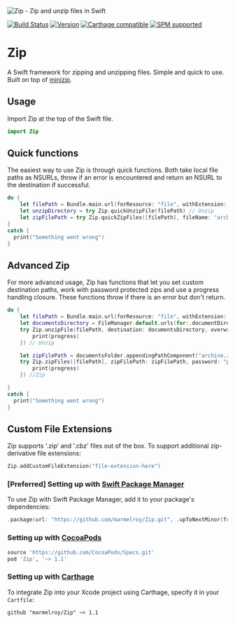![Zip - Zip and unzip files in Swift](https://cloud.githubusercontent.com/assets/889949/12374908/252373d0-bcac-11e5-8ece-6933aeae8222.png)

[![Build Status](https://travis-ci.org/marmelroy/Zip.svg?branch=master)](https://travis-ci.org/marmelroy/Zip) [![Version](http://img.shields.io/cocoapods/v/Zip.svg)](http://cocoapods.org/?q=Zip) [![Carthage compatible](https://img.shields.io/badge/Carthage-compatible-4BC51D.svg?style=flat)](https://github.com/Carthage/Carthage) [![SPM supported](https://img.shields.io/badge/SPM-supported-brightgreen.svg?style=flat)](https://swift.org/package-manager)


# Zip
A Swift framework for zipping and unzipping files. Simple and quick to use. Built on top of [minizip](https://github.com/nmoinvaz/minizip).

## Usage

Import Zip at the top of the Swift file.

```swift
import Zip
```

## Quick functions

The easiest way to use Zip is through quick functions. Both take local file paths as NSURLs, throw if an error is encountered and return an NSURL to the destination if successful.
```swift
do {
    let filePath = Bundle.main.url(forResource: "file", withExtension: "zip")!
    let unzipDirectory = try Zip.quickUnzipFile(filePath) // Unzip
    let zipFilePath = try Zip.quickZipFiles([filePath], fileName: "archive") // Zip
}
catch {
  print("Something went wrong")
}
```

## Advanced Zip

For more advanced usage, Zip has functions that let you set custom  destination paths, work with password protected zips and use a progress handling closure. These functions throw if there is an error but don't return.
```swift
do {
    let filePath = Bundle.main.url(forResource: "file", withExtension: "zip")!
    let documentsDirectory = FileManager.default.urls(for:.documentDirectory, in: .userDomainMask)[0]
    try Zip.unzipFile(filePath, destination: documentsDirectory, overwrite: true, password: "password", progress: { (progress) -> () in
        print(progress)
    }) // Unzip

    let zipFilePath = documentsFolder.appendingPathComponent("archive.zip")
    try Zip.zipFiles([filePath], zipFilePath: zipFilePath, password: "password", progress: { (progress) -> () in
        print(progress)
    }) //Zip

}
catch {
  print("Something went wrong")
}
```

## Custom File Extensions

Zip supports '.zip' and '.cbz' files out of the box. To support additional zip-derivative file extensions:
```swift
Zip.addCustomFileExtension("file-extension-here")
```

### [Preferred] Setting up with [Swift Package Manager](https://swift.org/package-manager)
To use Zip with Swift Package Manager, add it to your package's dependencies:
```swift
.package(url: "https://github.com/marmelroy/Zip.git", .upToNextMinor(from: "2.0.0"))
```

### Setting up with [CocoaPods](http://cocoapods.org/?q=Zip)
```ruby
source 'https://github.com/CocoaPods/Specs.git'
pod 'Zip', '~> 1.1'
```

### Setting up with [Carthage](https://github.com/Carthage/Carthage)
To integrate Zip into your Xcode project using Carthage, specify it in your `Cartfile`:

```ogdl
github "marmelroy/Zip" ~> 1.1
```

